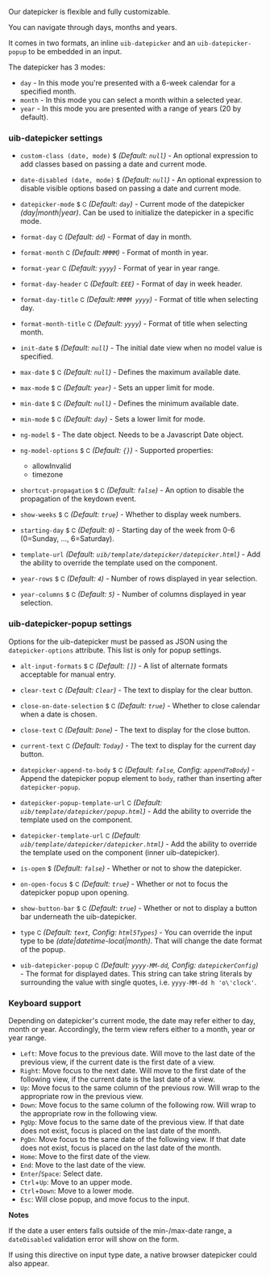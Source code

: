 Our datepicker is flexible and fully customizable.

You can navigate through days, months and years.

It comes in two formats, an inline `uib-datepicker` and an `uib-datepicker-popup` to be embedded in an input.

The datepicker has 3 modes:

* `day` - In this mode you're presented with a 6-week calendar for a specified month.
* `month` - In this mode you can select a month within a selected year.
* `year` - In this mode you are presented with a range of years (20 by default).

### uib-datepicker settings

* `custom-class (date, mode)`
  <small class="badge">$</small>
  _(Default: `null`)_ -
  An optional expression to add classes based on passing a date and current mode.

* `date-disabled (date, mode)`
  <small class="badge">$</small>
  _(Default: `null`)_ -
  An optional expression to disable visible options based on passing a date and current mode.

* `datepicker-mode`
  <small class="badge">$</small>
  <small class="badge">C</small>
  <i class="glyphicon glyphicon-eye-open"></i>
  _(Default: `day`)_ -
  Current mode of the datepicker _(day|month|year)_. Can be used to initialize the datepicker in a specific mode.

* `format-day`
  <small class="badge">C</small>
  _(Default: `dd`)_ -
  Format of day in month.

* `format-month`
  <small class="badge">C</small>
  _(Default: `MMMM`)_ -
  Format of month in year.

* `format-year`
  <small class="badge">C</small>
  _(Default: `yyyy`)_ -
  Format of year in year range.

* `format-day-header`
  <small class="badge">C</small>
  _(Default: `EEE`)_ -
  Format of day in week header.

* `format-day-title`
  <small class="badge">C</small>
  _(Default: `MMMM yyyy`)_ -
  Format of title when selecting day.

* `format-month-title`
  <small class="badge">C</small>
  _(Default: `yyyy`)_ -
  Format of title when selecting month.  

* `init-date`
  <small class="badge">$</small>
  <i class="glyphicon glyphicon-eye-open"></i>
  _(Default: `null`)_ -
  The initial date view when no model value is specified.

* `max-date`
  <small class="badge">$</small>
  <small class="badge">C</small>
  <i class="glyphicon glyphicon-eye-open"></i>
  _(Default: `null`)_ -
  Defines the maximum available date.

* `max-mode`
  <small class="badge">$</small>
  <small class="badge">C</small>
    <i class="glyphicon glyphicon-eye-open"></i>
  _(Default: `year`)_ -
  Sets an upper limit for mode.

* `min-date`
  <small class="badge">$</small>
  <small class="badge">C</small>
  <i class="glyphicon glyphicon-eye-open"></i>
  _(Default: `null`)_ -
  Defines the minimum available date.

* `min-mode`
  <small class="badge">$</small>
  <small class="badge">C</small>
  <i class="glyphicon glyphicon-eye-open"></i>
  _(Default: `day`)_ -
  Sets a lower limit for mode.

* `ng-model`
  <small class="badge">$</small>
  <i class="glyphicon glyphicon-eye-open"></i> -
  The date object. Needs to be a Javascript Date object.
  
* `ng-model-options`
  <small class="badge">$</small>
  <small class="badge">C</small>
  _(Default: `{}`)_ -
  Supported properties:
  * allowInvalid
  * timezone

* `shortcut-propagation`
  <small class="badge">$</small>
  <small class="badge">C</small>
  _(Default: `false`)_ -
  An option to disable the propagation of the keydown event.

* `show-weeks`
  <small class="badge">$</small>
  <small class="badge">C</small>
  _(Default: `true`)_ -
  Whether to display week numbers.

* `starting-day`
  <small class="badge">$</small>
  <small class="badge">C</small>
  _(Default: `0`)_ -
  Starting day of the week from 0-6 (0=Sunday, ..., 6=Saturday).

* `template-url`
  _(Default: `uib/template/datepicker/datepicker.html`)_ -
  Add the ability to override the template used on the component.

* `year-rows`
  <small class="badge">$</small>
  <small class="badge">C</small>
  _(Default: `4`)_ -
  Number of rows displayed in year selection.

* `year-columns`
  <small class="badge">$</small>
  <small class="badge">C</small>
  _(Default: `5`)_ -
  Number of columns displayed in year selection.

### uib-datepicker-popup settings

Options for the uib-datepicker must be passed as JSON using the `datepicker-options` attribute. This list is only for popup settings.

* `alt-input-formats`
  <small class="badge">$</small>
  <small class="badge">C</small>
  _(Default: `[]`)_ -
  A list of alternate formats acceptable for manual entry.

* `clear-text`
  <small class="badge">C</small>
  _(Default: `Clear`)_ -
  The text to display for the clear button.

* `close-on-date-selection`
  <small class="badge">$</small>
  <small class="badge">C</small>
  _(Default: `true`)_ -
  Whether to close calendar when a date is chosen.

* `close-text`
  <small class="badge">C</small>
  _(Default: `Done`)_ -
  The text to display for the close button.

* `current-text`
  <small class="badge">C</small>
  _(Default: `Today`)_ -
  The text to display for the current day button.

* `datepicker-append-to-body`
  <small class="badge">$</small>
  <small class="badge">C</small>
  _(Default: `false`, Config: `appendToBody`)_ -
  Append the datepicker popup element to `body`, rather than inserting after `datepicker-popup`.

* `datepicker-popup-template-url`
  <small class="badge">C</small>
  _(Default: `uib/template/datepicker/popup.html`)_ -
  Add the ability to override the template used on the component.

* `datepicker-template-url`
  <small class="badge">C</small>
  _(Default: `uib/template/datepicker/datepicker.html`)_ -
  Add the ability to override the template used on the component (inner uib-datepicker).  

* `is-open`
  <small class="badge">$</small>
  <i class="glyphicon glyphicon-eye-open"></i>
  _(Default: `false`)_ -
  Whether or not to show the datepicker.

* `on-open-focus`
  <small class="badge">$</small>
  <small class="badge">C</small>
  _(Default: `true`)_ -
  Whether or not to focus the datepicker popup upon opening.

* `show-button-bar`
  <small class="badge">$</small>
  <small class="badge">C</small>
  _(Default: `true`)_ -
  Whether or not to display a button bar underneath the uib-datepicker.
  
* `type`
  <small class="badge">C</small>
  _(Default: `text`, Config: `html5Types`)_ -
  You can override the input type to be _(date|datetime-local|month)_. That will change the date format of the popup.

* `uib-datepicker-popup`
  <small class="badge">C</small>
  _(Default: `yyyy-MM-dd`, Config: `datepickerConfig`)_ -
  The format for displayed dates. This string can take string literals by surrounding the value with single quotes, i.e. `yyyy-MM-dd h 'o\'clock'`.

### Keyboard support

Depending on datepicker's current mode, the date may refer either to day, month or year. Accordingly, the term view refers either to a month, year or year range.

 * `Left`: Move focus to the previous date. Will move to the last date of the previous view, if the current date is the first date of a view.
 * `Right`: Move focus to the next date. Will move to the first date of the following view, if the current date is the last date of a view.
 * `Up`: Move focus to the same column of the previous row. Will wrap to the appropriate row in the previous view.
 * `Down`: Move focus to the same column of the following row. Will wrap to the appropriate row in the following view.
 * `PgUp`: Move focus to the same date of the previous view. If that date does not exist, focus is placed on the last date of the month.
 * `PgDn`: Move focus to the same date of the following view. If that date does not exist, focus is placed on the last date of the month.
 * `Home`: Move to the first date of the view.
 * `End`: Move to the last date of the view.
 * `Enter`/`Space`: Select date.
 * `Ctrl`+`Up`: Move to an upper mode.
 * `Ctrl`+`Down`: Move to a lower mode.
 * `Esc`: Will close popup, and move focus to the input.

**Notes**

If the date a user enters falls outside of the min-/max-date range, a `dateDisabled` validation error will show on the form.

If using this directive on input type date, a native browser datepicker could also appear.

